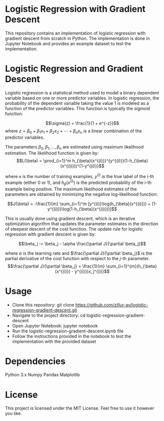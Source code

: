 # Logistic Regression with Gradient Descent
This repository contains an implementation of logistic regression with gradient descent from scratch in Python. The implementation is done in Jupyter Notebook and provides an example dataset to test the implementation.

# Logistic Regression and Gradient Descent
Logistic regression is a statistical method used to model a binary dependent variable based on one or more predictor variables. In logistic regression, the probability of the dependent variable taking the value 1 is modeled as a function of the predictor variables. This function is typically the sigmoid function:

 $$\sigma(z) = \frac{1}{1 + e^{-z}}$$
where $z = \beta_0 + \beta_1 x_1 + \beta_2 x_2 + \cdots + \beta_n x_n$ is a linear combination of the predictor variables.

The parameters $\beta_0, \beta_1, \ldots, \beta_n$ are estimated using maximum likelihood estimation. The likelihood function is given by:
$$L(\beta) = \prod_{i=1}^m h_{\beta}(x^{(i)})^{y^{(i)}}(1-h_{\beta}(x^{(i)}))^{1-y^{(i)}}$$
 
where `m` is the number of training examples, $y^{(i)}$ is the true label of the i-th example (either 0 or 1), and $h_{\beta}(x^{(i)})$ is the predicted probability of the i-th example being positive.
The maximum likelihood estimates of the parameters are obtained by minimizing the negative log-likelihood function:

$$J(\beta) = -\frac{1}{m} \sum_{i=1}^m [y^{(i)}\log(h_{\beta}(x^{(i)})) + (1-y^{(i)})\log(1-h_{\beta}(x^{(i)}))]$$

This is usually done using gradient descent, which is an iterative optimization algorithm that updates the parameter estimates in the direction of steepest descent of the cost function. The update rule for logistic regression with gradient descent is given by:

$$\beta_j := \beta_j - \alpha \frac{\partial J}{\partial \beta_j}$$

where $\alpha$ is the learning rate and $\frac{\partial J}{\partial \beta_j}$ is the partial derivative of the cost function with respect to the $j$-th parameter.
$$\frac{\partial J}{\partial \beta_j} = \frac{1}{m} \sum_{i=1}^{m}(h_{\beta}(x^{(i)}) - y^{(i)})x_j^{(i)}$$

# Usage
* Clone this repository: git clone https://github.com/zillur-av/logistic-regression-gradient-descent.git
* Navigate to the project directory: cd logistic-regression-gradient-descent
* Open Jupyter Notebook: jupyter notebook
* Run the logistic-regression-gradient-descent.ipynb file
* Follow the instructions provided in the notebook to test the implementation with the provided dataset

# Dependencies
Python 3.x
Numpy
Pandas
Matplotlib

# License
This project is licensed under the MIT License. Feel free to use it however you like.
